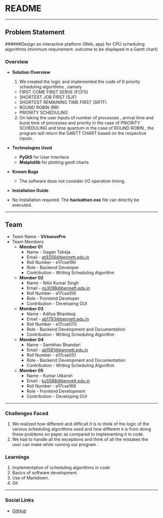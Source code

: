 # README

***

## Problem Statement
######Design an interactive platform (Web, app) for CPU scheduling algorithms (minimum requirement: outcome to be displayed in a Gantt chart)

### Overview
* **Solution Overview**
  1. We created the logic and implemented the code of 
     6 priority scheduling algorithms , namely
	- FIRST COME FIRST SERVE (FCFS)
	- SHORTEST JOB FIRST (SJF)
	- SHORTEST REMAINING TIME FIRST (SRTF)
	- ROUND ROBIN (RR)
	- PRIORITY SCHEDULING
  2. On taking the user inputs of number of processes , arrival time and burst time of processes and priority in the case of PRIORITY SCHEDULING and time quantum in the case of ROUND ROBIN , the program will return the GANTT CHART based on the respective inputs.

* **Technologies Used**
  * **PyQt5** for User Interface
  * **Matplotlib** for plotting gantt charts

* **Known Bugs**
  *  The software does not consider I/O operation timing.

* **Installation Guide**
 * No Installation required. The **hackathon.exe** file can directly be executed.

***

## Team

* Team Name - **VirtuousPro**
* Team Members
  * **Member 01**
    * Name - Gagan Talreja
    * Email - gt9256@bennett.edu.in
    * Roll Number - e17cse190
    * Role - Backend Developer
    * Contribution - Writing Scheduling Algorithm
  * **Member 02**
    * Name - Nitin Kumar Singh
    * Email - ns3098@bennett.edu.in
    * Roll Number - e17cse106
    * Role - Frontend Developer
    * Contribution - Developing GUI
  * **Member 03**
    * Name - Aditya Bhardwaj
    * Email - ab1793@bennett.edu.in
    * Roll Number - e17cse070
    * Role - Backend Development and Documentation
    * Contribution - Writing Scheduling Algorithm
  * **Member 04**
    * Name - Sambhav Bhandari
    * Email - sb1561@bennett.edu.in
    * Roll Number - e17cse051
    * Role - Backend Development and Documentation
    * Contribution - Writing Scheduling Algorithm
  * **Member 05**
    * Name - Kumar Utkarsh
    * Email - ku5588@bennett.edu.in
    * Roll Number - e17cse168
    * Role - Frontend Development
    * Contribution - Developing GUI 
 
***

### Challenges Faced
1. We realized how different and difficult it is to think of the logic of the various scheduling algorithms used and how different it is from doing these problems on paper as compared to implementing it in code.
2. We had to handle all the exceptions and think of all the mistakes the user can make while running our program .


### Learnings
1. Implementation of scheduling algorithms in code 
2. Basics of software development.
3. Use of Markdown.
4. Git

***

### Social Links
* [GitHub](https://github.com/gt4298/scheduling-algo)